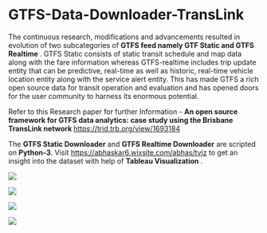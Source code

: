 # GTFS-Data-Downloader-TransLink

<p>

The continuous research, modifications and advancements resulted in evolution of two subcategories of <b> GTFS feed namely GTF Static and GTFS Realtime </b>. GTFS Static consists of static transit schedule and map data along with the fare information whereas GTFS-realtime includes trip update entity that can be predictive, real-time as well as historic, real-time vehicle location entity along with the service alert entity. This has made GTFS a rich open  source data for transit operation and evaluation and has opened doors for the user community to harness its enormous potential. 

</p>


<p>
  
Refer to this Research paper for further Information - <b> An open source framework for GTFS data analytics: case study using the Brisbane TransLink network </b> https://trid.trb.org/view/1693184

</p>

<p>
  
The <b> GTFS Static Downloader</b> and <b>GTFS Realtime Downloader</b> are scripted on <b>Python-3</b>. Visit https://abhaskar6.wixsite.com/abhas/tviz to get an insight into the dataset with help of <b> Tableau Visualization </b>.

</p>


<p>
  <div class='tableauPlaceholder' id='viz1596778968508' style='position: relative'><noscript><a href='#'><img alt=' ' src='https:&#47;&#47;public.tableau.com&#47;static&#47;images&#47;Tr&#47;TransitMovement&#47;TransitLocation&#47;1_rss.png' style='border: none' /></a></noscript><object class='tableauViz'  style='display:none;'><param name='host_url' value='https%3A%2F%2Fpublic.tableau.com%2F' /> <param name='embed_code_version' value='3' /> <param name='site_root' value='' /><param name='name' value='TransitMovement&#47;TransitLocation' /><param name='tabs' value='no' /><param name='toolbar' value='yes' /><param name='static_image' value='https:&#47;&#47;public.tableau.com&#47;static&#47;images&#47;Tr&#47;TransitMovement&#47;TransitLocation&#47;1.png' /> <param name='animate_transition' value='yes' /><param name='display_static_image' value='yes' /><param name='display_spinner' value='yes' /><param name='display_overlay' value='yes' /><param name='display_count' value='yes' /><param name='language' value='en' /></object></div>                
  
  </p>
<p>
<div class='tableauPlaceholder' id='viz1596778410542' style='position: relative'><noscript><a href='#'><img alt=' ' src='https:&#47;&#47;public.tableau.com&#47;static&#47;images&#47;Tr&#47;TransitLocation&#47;VisualizingPublicTransportOperation&#47;1_rss.png' style='border: none' /></a></noscript><object class='tableauViz'  style='display:none;'><param name='host_url' value='https%3A%2F%2Fpublic.tableau.com%2F' /> <param name='embed_code_version' value='3' /> <param name='site_root' value='' /><param name='name' value='TransitLocation&#47;VisualizingPublicTransportOperation' /><param name='tabs' value='no' /><param name='toolbar' value='yes' /><param name='static_image' value='https:&#47;&#47;public.tableau.com&#47;static&#47;images&#47;Tr&#47;TransitLocation&#47;VisualizingPublicTransportOperation&#47;1.png' /> <param name='animate_transition' value='yes' /><param name='display_static_image' value='yes' /><param name='display_spinner' value='yes' /><param name='display_overlay' value='yes' /><param name='display_count' value='yes' /><param name='language' value='en' /></object></div>                
</p>
<p>   </p>
<p>
<div class='tableauPlaceholder' id='viz1596778470726' style='position: relative'><noscript><a href='#'><img alt=' ' src='https:&#47;&#47;public.tableau.com&#47;static&#47;images&#47;Tr&#47;TransitSpeedProfile&#47;BusTravelTimeDashboard&#47;1_rss.png' style='border: none' /></a></noscript><object class='tableauViz'  style='display:none;'><param name='host_url' value='https%3A%2F%2Fpublic.tableau.com%2F' /> <param name='embed_code_version' value='3' /> <param name='site_root' value='' /><param name='name' value='TransitSpeedProfile&#47;BusTravelTimeDashboard' /><param name='tabs' value='no' /><param name='toolbar' value='yes' /><param name='static_image' value='https:&#47;&#47;public.tableau.com&#47;static&#47;images&#47;Tr&#47;TransitSpeedProfile&#47;BusTravelTimeDashboard&#47;1.png' /> <param name='animate_transition' value='yes' /><param name='display_static_image' value='yes' /><param name='display_spinner' value='yes' /><param name='display_overlay' value='yes' /><param name='display_count' value='yes' /><param name='language' value='en' /><param name='filter' value='publish=yes' /></object></div>     
</P>
<p> </p>
<p>
<div class='tableauPlaceholder' id='viz1596778900211' style='position: relative'><noscript><a href='#'><img alt=' ' src='https:&#47;&#47;public.tableau.com&#47;static&#47;images&#47;SM&#47;SMSHFS&#47;Dashboard1&#47;1_rss.png' style='border: none' /></a></noscript><object class='tableauViz'  style='display:none;'><param name='host_url' value='https%3A%2F%2Fpublic.tableau.com%2F' /> <param name='embed_code_version' value='3' /> <param name='site_root' value='' /><param name='name' value='SMSHFS&#47;Dashboard1' /><param name='tabs' value='no' /><param name='toolbar' value='yes' /><param name='static_image' value='https:&#47;&#47;public.tableau.com&#47;static&#47;images&#47;SM&#47;SMSHFS&#47;Dashboard1&#47;1.png' /> <param name='animate_transition' value='yes' /><param name='display_static_image' value='yes' /><param name='display_spinner' value='yes' /><param name='display_overlay' value='yes' /><param name='display_count' value='yes' /><param name='language' value='en' /></object></div> 
  </p>
